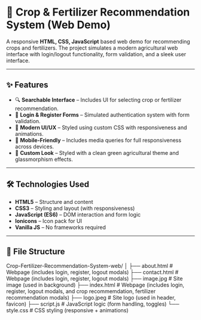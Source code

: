 # 🌾 Crop & Fertilizer Recommendation System (Web Demo)

A responsive **HTML, CSS, JavaScript** based web demo for recommending crops and fertilizers. The project simulates a modern agricultural web interface with login/logout functionality, form validation, and a sleek user interface.

---

## ✨ Features

- 🔍 **Searchable Interface** – Includes UI for selecting crop or fertilizer recommendation.
- 🔐 **Login & Register Forms** – Simulated authentication system with form validation.
- 🌿 **Modern UI/UX** – Styled using custom CSS with responsiveness and animations.
- 📱 **Mobile-Friendly** – Includes media queries for full responsiveness across devices.
- 🎨 **Custom Look** – Styled with a clean green agricultural theme and glassmorphism effects.

---

## 🛠 Technologies Used

- **HTML5** – Structure and content
- **CSS3** – Styling and layout (with responsiveness)
- **JavaScript (ES6)** – DOM interaction and form logic
- **Ionicons** – Icon pack for UI
- **Vanilla JS** – No frameworks required

---

## 📁 File Structure

Crop-Fertilizer-Recommendation-System-web/
│
├── about.html # Webpage (includes login, register, logout modals)
├── contact.html # Webpage (includes login, register, logout modals)
├── image.jpg # Site image (used in background)
├── index.html # Webpage (includes login, register, logout modals, and crop recommemdation, fertilizer recommendation modals)
├── logo.jpeg # Site logo (used in header, favicon)
├── script.js # JavaScript logic (form handling, toggles)
└── style.css # CSS styling (responsive + animations)
